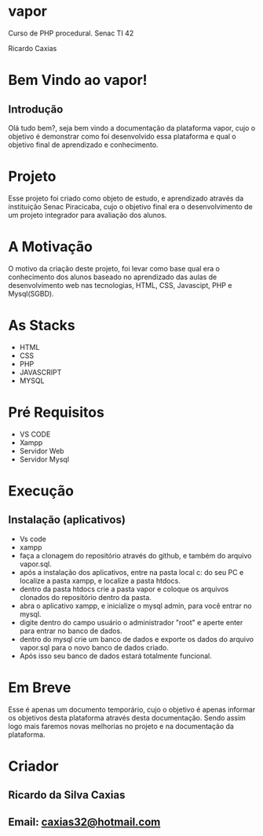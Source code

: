 # vapor
Curso de PHP procedural. Senac TI 42

Ricardo Caxias
# Bem Vindo ao vapor!

## Introdução
Olá tudo bem?, seja bem vindo a documentação da plataforma vapor, cujo o objetivo é demonstrar como foi desenvolvido essa plataforma e qual o objetivo final de aprendizado e conhecimento.
# Projeto
Esse projeto foi criado como objeto de estudo, e aprendizado através da instituição Senac Piracicaba, cujo o objetivo final era o desenvolvimento de um projeto integrador para avaliação dos alunos.
# A Motivação
O motivo da criação deste projeto, foi levar como base qual era o conhecimento dos alunos baseado no aprendizado das aulas de desenvolvimento web nas tecnologias, HTML, CSS, Javascipt, PHP e Mysql(SGBD).

# As Stacks
- HTML
- CSS
- PHP
- JAVASCRIPT
- MYSQL

# Pré Requisitos
- VS CODE
- Xampp
- Servidor Web
- Servidor Mysql
# Execução
## Instalação (aplicativos) 
- Vs code
- xampp
- faça a clonagem do repositório através do github, e também do arquivo vapor.sql.
- após a instalação dos aplicativos, entre na pasta local c: do seu PC e localize a pasta xampp, e localize a pasta htdocs.
- dentro da pasta htdocs crie a pasta vapor e coloque os arquivos clonados do repositório dentro da pasta.
-  abra o aplicativo xampp, e inicialize o mysql admin, para você entrar no mysql.
- digite dentro do campo usuário o administrador "root" e aperte enter para entrar no banco de dados.
- dentro do mysql crie um banco de dados e exporte os dados do arquivo vapor.sql para o novo banco de dados criado.
- Após isso seu banco de dados estará totalmente funcional.
# Em Breve
Esse é apenas um documento temporário, cujo o objetivo é apenas informar os objetivos desta plataforma através desta documentação.
Sendo assim logo mais faremos novas melhorias no projeto e na documentação da plataforma.
# Criador
## Ricardo da Silva Caxias
## Email: caxias32@hotmail.com


